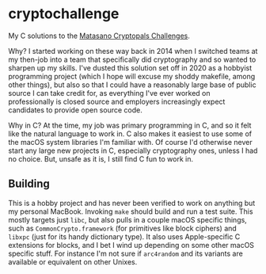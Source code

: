 # cryptochallenge

My C solutions to the [Matasano Cryptopals Challenges](https://cryptopals.com).

Why? I started working on these way back in 2014 when I switched teams at my then-job into a team that specifically did cryptography and so wanted to sharpen up my skills. I've dusted this solution set off in 2020 as a hobbyist programming project (which I hope will excuse my shoddy makefile, among other things), but also so that I could have a reasonably large base of public source I can take credit for, as everything I've ever worked on professionally is closed source and employers increasingly expect candidates to provide open source code.

Why in C? At the time, my job was primary programming in C, and so it felt like the natural language to work in. C also makes it easiest to use some of the macOS system libraries I'm familiar with. Of course I'd otherwise never start any large new projects in C, especially cryptography ones, unless I had no choice. But, unsafe as it is, I still find C fun to work in.

## Building

This is a hobby project and has never been verified to work on anything but my personal MacBook. Invoking `make` should build and run a test suite. This mostly targets just `libc`, but also pulls in a couple macOS specific things, such as `CommonCrypto.framework` (for primitives like block ciphers) and `libxpc` (just for its handy dictionary type). It also uses Apple-specific C extensions for blocks, and I bet I wind up depending on some other macOS specific stuff. For instance I'm not sure if `arc4random` and its variants are available or equivalent on other Unixes.
